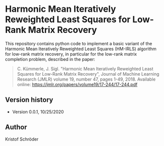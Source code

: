# Harmonic Mean Iteratively Reweighted Least Squares for Low-Rank Matrix Recovery

This repository contains python code to implement a basic variant of the Harmonic Mean Iteratively Reweighted Least Squares (HM-IRLS) algorithm for low-rank matrix recovery, in particular for the low-rank matrix completion problem, described in the paper:

> C. Kümmerle, J. Sigl.
> "Harmonic Mean Iteratively Reweighted Least Squares for Low-Rank Matrix Recovery", Journal of Machine Learning Research (JMLR) volume 19, number 47, pages 1-49, 2018.
> Available online: https://jmlr.org/papers/volume19/17-244/17-244.pdf

## Version history
* Version 0.0.1, 10/25/2020

## Author
Kristof Schröder